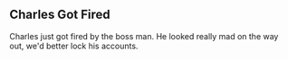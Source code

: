 Charles Got Fired
-------------------------------

Charles just got fired by the boss man.  He looked really mad on the way out, we'd better lock his accounts.